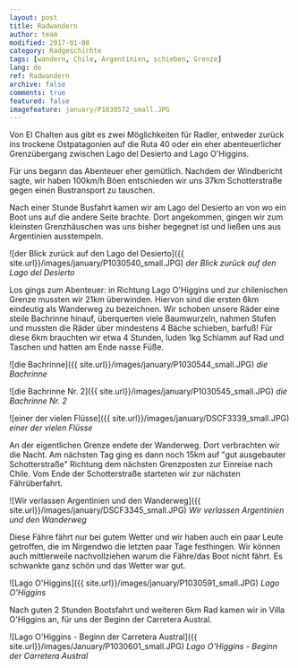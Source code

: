 ```yaml
---
layout: post
title: Radwandern
author: team
modified: 2017-01-08
category: Radgeschichte
tags: [wandern, Chile, Argentinien, schieben, Grenze]
lang: de
ref: Radwandern
archive: false
comments: true
featured: false
imagefeature: january/P1030572_small.JPG
---
```


Von El Chalten aus gibt es zwei Möglichkeiten für Radler, entweder zurück ins trockene Ostpatagonien auf die Ruta 40 oder ein eher abenteuerlicher Grenzübergang zwischen Lago del Desierto and Lago O'Higgins.

Für uns begann das Abenteuer eher gemütlich. Nachdem der Windbericht sagte, wir haben 100km/h Böen entschieden wir uns 37km Schotterstraße gegen einen Bustransport zu tauschen.

Nach einer Stunde Busfahrt kamen wir am Lago del Desierto an von wo ein Boot uns auf die andere Seite brachte. Dort angekommen, gingen wir zum kleinsten Grenzhäuschen was uns bisher begegnet ist und ließen uns aus Argentinien ausstempeln. 

![der Blick zurück auf den Lago del Desierto]({{ site.url}}/images/january/P1030540_small.JPG)
*der Blick zurück auf den Lago del Desierto*

Los gings zum Abenteuer: in Richtung Lago O'Higgins und zur chilenischen Grenze mussten wir 21km überwinden. Hiervon sind die ersten 6km eindeutig als Wanderweg zu bezeichnen. Wir schoben unsere Räder eine steile Bachrinne hinauf, überquerten viele Baumwurzeln, nahmen Stufen und mussten die Räder über mindestens 4 Bäche schieben, barfuß! Für diese 6km brauchten wir etwa 4 Stunden, luden 1kg Schlamm auf Rad und Taschen und hatten am Ende nasse Füße.


![die Bachrinne]({{ site.url}}/images/january/P1030544_small.JPG)
*die Bachrinne*

![die Bachrinne Nr. 2]({{ site.url}}/images/january/P1030545_small.JPG)
*die Bachrinne Nr. 2*

![einer der vielen Flüsse]({{ site.url}}/images/january/DSCF3339_small.JPG)
*einer der vielen Flüsse*

An der eigentlichen Grenze endete der Wanderweg. Dort verbrachten wir die Nacht. Am nächsten Tag ging es dann noch 15km auf "gut ausgebauter Schotterstraße" Richtung dem nächsten Grenzposten zur Einreise nach Chile. Vom Ende der Schotterstraße starteten wir zur nächsten Fährüberfahrt.

![Wir verlassen Argentinien und den Wanderweg]({{ site.url}}/images/january/DSCF3345_small.JPG)
*Wir verlassen Argentinien und den Wanderweg*

Diese Fähre fährt nur bei gutem Wetter und wir haben auch ein paar Leute getroffen, die im Nirgendwo die letzten paar Tage festhingen. Wir können auch mittlerweile nachvollziehen warum die Fähre/das Boot nicht fährt. Es schwankte ganz schön und das Wetter war gut. 

![Lago O'Higgins]({{ site.url}}/images/january/P1030591_small.JPG)
*Lago O'Higgins*

Nach guten 2 Stunden Bootsfahrt und weiteren 6km Rad kamen wir in Villa O'Higgins an, für uns der Beginn der Carretera Austral.

![Lago O'Higgins - Beginn der Carretera Austral]({{ site.url}}/images/January/P1030601_small.JPG)
*Lago O'Higgins - Beginn der Carretera Austral*



